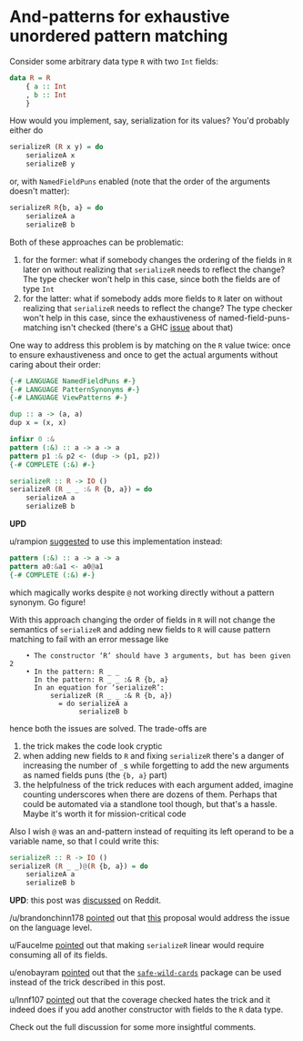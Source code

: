 # And-patterns for exhaustive unordered pattern matching

Consider some arbitrary data type `R` with two `Int` fields:

```haskell
data R = R
    { a :: Int
    , b :: Int
    }
```

How would you implement, say, serialization for its values? You'd probably either do

```haskell
serializeR (R x y) = do
    serializeA x
    serializeB y
```

or, with `NamedFieldPuns` enabled (note that the order of the arguments doesn't matter):


```haskell
serializeR R{b, a} = do
    serializeA a
    serializeB b
```

Both of these approaches can be problematic:

1. for the former: what if somebody changes the ordering of the fields in `R` later on without realizing that `serializeR` needs to reflect the change? The type checker won't help in this case, since both the fields are of type `Int`
2. for the latter: what if somebody adds more fields to `R` later on without realizing that `serializeR` needs to reflect the change? The type checker won't help in this case, since the exhaustiveness of named-field-puns-matching isn't checked (there's a GHC [issue](https://gitlab.haskell.org/ghc/ghc/-/issues/15855) about that)

One way to address this problem is by matching on the `R` value twice: once to ensure exhaustiveness and once to get the actual arguments without caring about their order:

```haskell
{-# LANGUAGE NamedFieldPuns #-}
{-# LANGUAGE PatternSynonyms #-}
{-# LANGUAGE ViewPatterns #-}

dup :: a -> (a, a)
dup x = (x, x)

infixr 0 :&
pattern (:&) :: a -> a -> a
pattern p1 :& p2 <- (dup -> (p1, p2))
{-# COMPLETE (:&) #-}

serializeR :: R -> IO ()
serializeR (R _ _ :& R {b, a}) = do
    serializeA a
    serializeB b
```

**UPD**

u/rampion [suggested](https://www.reddit.com/r/haskell/comments/1d9kexm/comment/lbatjee/) to use this implementation instead:

```haskell
pattern (:&) :: a -> a -> a
pattern a0:&a1 <- a0@a1
{-# COMPLETE (:&) #-}
```

which magically works despite `@` not working directly without a pattern synonym. Go figure!

With this approach changing the order of fields in `R` will not change the semantics of `serializeR` and adding new fields to `R` will cause pattern matching to fail with an error message like

```
    • The constructor ‘R’ should have 3 arguments, but has been given 2
    • In the pattern: R _ _
      In the pattern: R _ _ :& R {b, a}
      In an equation for ‘serializeR’:
          serializeR (R _ _ :& R {b, a})
            = do serializeA a
                 serializeB b
```

hence both the issues are solved. The trade-offs are

1. the trick makes the code look cryptic
2. when adding new fields to `R` and fixing `serializeR` there's a danger of increasing the number of `_`s while forgetting to add the new arguments as named fields puns (the `{b, a}` part)
3. the helpfulness of the trick reduces with each argument added, imagine counting underscores when there are dozens of them. Perhaps that could be automated via a standlone tool though, but that's a hassle. Maybe it's worth it for mission-critical code

Also I wish `@` was an and-pattern instead of requiting its left operand to be a variable name, so that I could write this:

```haskell
serializeR :: R -> IO ()
serializeR (R _ _)@(R {b, a}) = do
    serializeA a
    serializeB b
```

**UPD**: this post was [discussed](https://www.reddit.com/r/haskell/comments/1d9kexm/andpatterns_for_exhaustive_unordered_pattern) on Reddit.

/u/brandonchinn178 [pointed](https://www.reddit.com/r/haskell/comments/1d9kexm/comment/l7ex96u/) out that [this](https://github.com/ghc-proposals/ghc-proposals/pull/436) proposal would address the issue on the language level.

u/Faucelme [pointed](https://www.reddit.com/r/haskell/comments/1d9kexm/comment/l7i5csk/) out that making `serializeR` linear would require consuming all of its fields.

u/enobayram [pointed](https://www.reddit.com/r/haskell/comments/1d9kexm/comment/l7is4v1/) out that the [`safe-wild-cards`](https://hackage.haskell.org/package/safe-wild-cards-1.0.0.2) package can be used instead of the trick described in this post.

u/Innf107 [pointed](https://www.reddit.com/r/haskell/comments/1d9kexm/comment/l7fsz8c/) out that the coverage checked hates the trick and it indeed does if you add another constructor with fields to the `R` data type.

Check out the full discussion for some more insightful comments.
